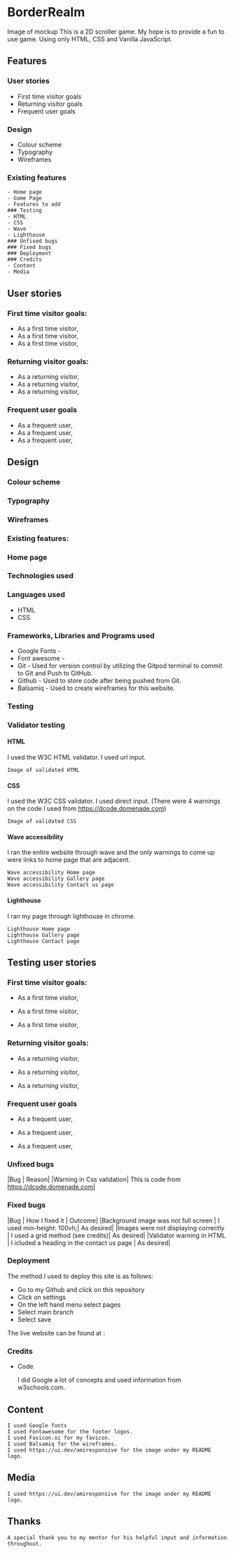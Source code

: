 # BorderRealm

Image of mockup
This is a 2D scroller game. My hope is to provide a fun to use game. Using only HTML, CSS and Vanilla JavaScript.

## Features

   ### User stories
   - First time visitor goals
   - Returning visitor goals
   - Frequent user goals
   ### Design
   - Colour scheme
   - Typography
   - Wireframes
   ### Existing features
    - Home page
    - Game Page
    - Features to add
    ### Testing
    - HTML
    - CSS
    - Wave
    - Lighthouse
    ### Unfixed bugs
    ### Fixed bugs
    ### Deployment
    ### Credits
    - Content
    - Media

## User stories

### First time visitor goals:

   - As a first time visitor, 
   - As a first time visitor, 
   - As a first time visitor, 

### Returning visitor goals:

   - As a returning visitor,
   - As a returning visitor,
   - As a returning visitor,

### Frequent user goals
   - As a frequent user,
   - As a frequent user, 
   - As a frequent user, 

## Design

### Colour scheme


### Typography


### Wireframes

### Existing features:


### Home page

### Technologies used

### Languages used

   - HTML
   - CSS

### Frameworks, Libraries and Programs used
   - Google Fonts -
   - Font awesome - 
   - Git - Used for version control by utilizing the Gitpod terminal to commit to Git and Push to GitHub.
   - Github - Used to store code after being pushed from Git.
   - Balsamiq - Used to create wireframes for this website.

### Testing

### Validator testing

#### HTML

I used the W3C HTML validator. I used url input.

    Image of validated HTML

#### CSS

I used the W3C CSS validator. I used direct input. (There were 4 warnings on the code I used from https://dcode.domenade.com)

    Image of validated CSS

#### Wave accessibility

I ran the entire website through wave and the only warnings to come up were links to home page that are adjacent.

    Wave accessibility Home page
    Wave accessibility Gallery page
    Wave accessibility Contact us page

#### Lighthouse

I ran my page through lighthouse in chrome.

    Lighthouse Home page
    Lighthouse Gallery page
    Lighthouse Contact page

## Testing user stories

### First time visitor goals:

   - As a first time visitor,

   - As a first time visitor,

   - As a first time visitor,

### Returning visitor goals:

   - As a returning visitor,

   - As a returning visitor,

   - As a returning visitor,
   
### Frequent user goals

   - As a frequent user,

   - As a frequent user,

   - As a frequent user,

### Unfixed bugs

|Bug |	Reason|
|Warning in Css validation| 	This is code from https://dcode.domenade.com|

### Fixed bugs

|Bug |	How I fixed it |	Outcome|
|Background image was not full screen |	I used min-height: 100vh;| 	As desired|
|Images were not displaying correctly |	I used a grid method (see credits)| 	As desired|
|Validator warning in HTML |	I icluded a heading in the contact us page |	As desired|

### Deployment

The method I used to deploy this site is as follows:

- Go to my Github and click on this repository
- Click on settings 
- On the left hand menu select pages
- Select main branch 
- Select save

The live website can be found at : 

### Credits

- Code

    I did Google a lot of concepts and used information from w3schools.com.


## Content

    I used Google fonts 
    I used Fontawesome for the footer logos.
    I used Favicon.oi for my favicon.
    I used Balsamiq for the wireframes.
    I used https://ui.dev/amiresponsive for the image under my README logo.

## Media

    I used https://ui.dev/amiresponsive for the image under my README logo.

## Thanks

    A special thank you to my mentor for his helpful input and information throughout.

